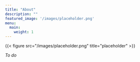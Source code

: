 ```yaml
---
title: "About"
description: ""
featured_image: '/images/placeholder.png'
menu:
  main:
    weight: 1
---
```

{{< figure src="/images/placeholder.png" title="placeholder" >}}

_To do_
